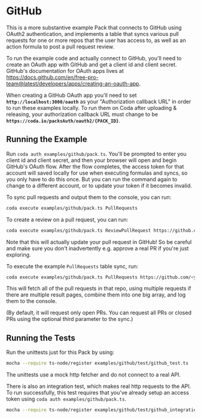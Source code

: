# GitHub

This is a more substantive example Pack that connects to GitHub using OAuth2 authentication,
and implements a table that syncs various pull requests for one or more repos that the
user has access to, as well as an action formula to post a pull request review.

To run the example code and actually connect to GitHub, you'll need to create an OAuth app
with GitHub and get a client id and client secret. GitHub's documentation for OAuth apps
lives at https://docs.github.com/en/free-pro-team@latest/developers/apps/creating-an-oauth-app.

When creating a GitHub OAuth app you'll need to set **`http://localhost:3000/oauth`**
as your "Authorization callback URL" in order to run these examples locally. To run them
on Coda after uploading & releasing, your authorization callback URL must change to be
**`https://coda.io/packsAuth/oauth2/{PACK_ID}`**.

## Running the Example

Run `coda auth examples/github/pack.ts`. You'll be prompted to enter you client id
and client secret, and then your browser will open and begin GitHub's OAuth flow.
After the flow completes, the access token for that account will saved locally
for use when executing formulas and syncs, so you only have to do this once. But you can
run the command again to change to a different account, or to update your token if it
becomes invalid.

To sync pull requests and output them to the console, you can run:

```bash
coda execute examples/github/pack.ts PullRequests
```

To create a review on a pull request, you can run:

```bash
coda execute examples/github/pack.ts ReviewPullRequest https://github.com/<your-org>/<your-repo>/pull/<your-pr> COMMENT "Some comment"
```

Note that this will actually update your pull request in GitHub! So be careful and make
sure you don't inadvertently e.g. approve a real PR if you're just exploring.

To execute the example `PullRequests` table sync, run:

```bash
coda execute examples/github/pack.ts PullRequests https://github.com/<your-org>/<your-repo>
```

This will fetch all of the pull requests in that repo, using multiple requests if there are multiple result
pages, combine them into one big array, and log them to the console.

(By default, it will request only open PRs. You can request all PRs or closed PRs using the optional third
parameter to the sync.)

## Running the Tests

Run the unittests just for this Pack by using:

```bash
mocha --require ts-node/register examples/github/test/github_test.ts
```

The unittests use a mock http fetcher and do not connect to a real API.

There is also an integration test, which makes real http requests to the API.
To run successfully, this test requires that you've already setup an access token
using `coda auth examples/github/pack.ts`.

```bash
mocha --require ts-node/register examples/github/test/github_integration.ts
```

